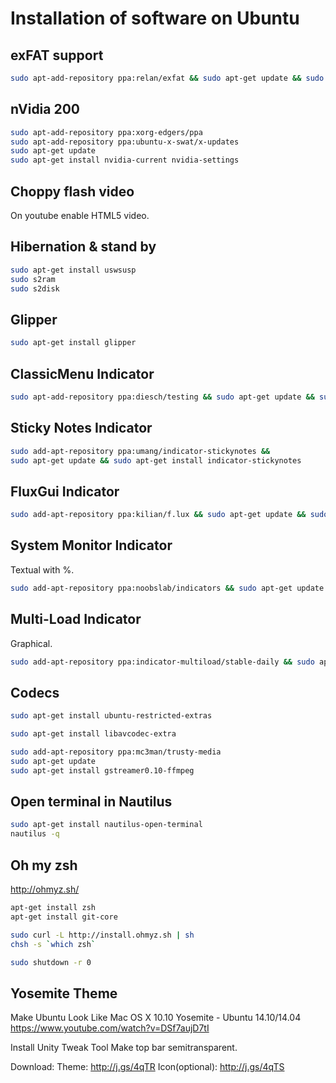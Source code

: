 Installation of software on Ubuntu
==================================

exFAT support
-------------

```bash
sudo apt-add-repository ppa:relan/exfat && sudo apt-get update && sudo apt-get install exfat-fuse exfat-utils
```

nVidia 200
----------

```bash
sudo apt-add-repository ppa:xorg-edgers/ppa
sudo apt-add-repository ppa:ubuntu-x-swat/x-updates
sudo apt-get update
sudo apt-get install nvidia-current nvidia-settings
```

Choppy flash video
------------------

On youtube enable HTML5 video.

Hibernation & stand by
----------------------

```bash
sudo apt-get install uswsusp
sudo s2ram
sudo s2disk
```

Glipper
-------

```bash
sudo apt-get install glipper
```

ClassicMenu Indicator
---------------------

```bash
sudo apt-add-repository ppa:diesch/testing && sudo apt-get update && sudo apt-get install classicmenu-indicator
```

Sticky Notes Indicator
----------------------

```bash
sudo add-apt-repository ppa:umang/indicator-stickynotes &&
sudo apt-get update && sudo apt-get install indicator-stickynotes
```

FluxGui Indicator
-----------------

```bash
sudo add-apt-repository ppa:kilian/f.lux && sudo apt-get update && sudo apt-get install fluxgui
```

System Monitor Indicator
------------------------
Textual with %.

```bash
sudo add-apt-repository ppa:noobslab/indicators && sudo apt-get update && sudo apt-get install indicator-sysmonitor
```

Multi-Load Indicator
--------------------
Graphical.

```bash
sudo add-apt-repository ppa:indicator-multiload/stable-daily && sudo apt-get update && sudo apt-get install indicator-multiload
```

Codecs
------

```bash
sudo apt-get install ubuntu-restricted-extras

sudo apt-get install libavcodec-extra

sudo add-apt-repository ppa:mc3man/trusty-media
sudo apt-get update
sudo apt-get install gstreamer0.10-ffmpeg
```

Open terminal in Nautilus
-------------------------

```bash
sudo apt-get install nautilus-open-terminal
nautilus -q
```

Oh my zsh
---------
http://ohmyz.sh/

```bash
apt-get install zsh
apt-get install git-core

sudo curl -L http://install.ohmyz.sh | sh
chsh -s `which zsh`

sudo shutdown -r 0
```

Yosemite Theme
--------------

Make Ubuntu Look Like Mac OS X 10.10 Yosemite - Ubuntu 14.10/14.04
https://www.youtube.com/watch?v=DSf7aujD7tI

Install Unity Tweak Tool
        Make top bar semitransparent.

Download:
Theme: http://j.gs/4qTR
Icon(optional): http://j.gs/4qTS
